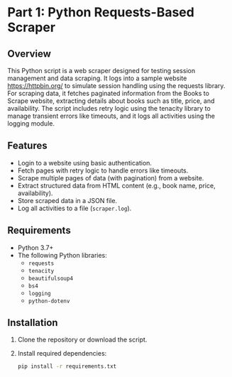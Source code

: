# Part 1: Python Requests-Based Scraper

## Overview

This Python script is a web scraper designed for testing session management and data scraping. It logs into a sample website https://httpbin.org/ to simulate session handling using the requests library. For scraping data, it fetches paginated information from the Books to Scrape website, extracting details about books such as title, price, and availability. The script includes retry logic using the tenacity library to manage transient errors like timeouts, and it logs all activities using the logging module.

## Features

- Login to a website using basic authentication.
- Fetch pages with retry logic to handle errors like timeouts.
- Scrape multiple pages of data (with pagination) from a website.
- Extract structured data from HTML content (e.g., book name, price, availability).
- Store scraped data in a JSON file.
- Log all activities to a file (`scraper.log`).

## Requirements

- Python 3.7+
- The following Python libraries:
  - `requests`
  - `tenacity`
  - `beautifulsoup4`
  - `bs4`
  - `logging`
  - `python-dotenv`

## Installation

1. Clone the repository or download the script.

2. Install required dependencies:
   ```bash
   pip install -r requirements.txt